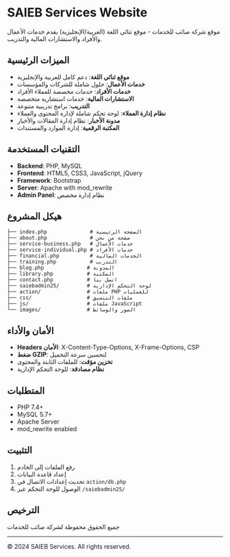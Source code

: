 # SAIEB Services Website

موقع شركة صائب للخدمات - موقع ثنائي اللغة (العربية/الإنجليزية) يقدم خدمات الأعمال والأفراد والاستشارات المالية والتدريب.

## الميزات الرئيسية

- **موقع ثنائي اللغة**: دعم كامل للعربية والإنجليزية
- **خدمات الأعمال**: حلول شاملة للشركات والمؤسسات
- **خدمات الأفراد**: خدمات مخصصة للعملاء الأفراد
- **الاستشارات المالية**: خدمات استشارية متخصصة
- **التدريب**: برامج تدريبية متنوعة
- **نظام إدارة العملاء**: لوحة تحكم شاملة لإدارة المحتوى والعملاء
- **مدونة الأخبار**: نظام إدارة المقالات والأخبار
- **المكتبة الرقمية**: إدارة الموارد والمستندات

## التقنيات المستخدمة

- **Backend**: PHP, MySQL
- **Frontend**: HTML5, CSS3, JavaScript, jQuery
- **Framework**: Bootstrap
- **Server**: Apache with mod_rewrite
- **Admin Panel**: نظام إدارة مخصص

## هيكل المشروع

```
├── index.php              # الصفحة الرئيسية
├── about.php              # صفحة من نحن
├── service-business.php   # خدمات الأعمال
├── service-individual.php # خدمات الأفراد
├── financial.php          # الخدمات المالية
├── training.php           # التدريب
├── blog.php              # المدونة
├── library.php           # المكتبة
├── contact.php           # اتصل بنا
├── saiebadmin25/         # لوحة التحكم الإدارية
├── action/               # ملفات PHP للعمليات
├── css/                  # ملفات التنسيق
├── js/                   # ملفات JavaScript
└── images/               # الصور والوسائط
```

## الأمان والأداء

- **Headers الأمان**: X-Content-Type-Options, X-Frame-Options, CSP
- **ضغط GZIP**: لتحسين سرعة التحميل
- **تخزين مؤقت**: للملفات الثابتة والمحتوى
- **نظام مصادقة**: للوحة التحكم الإدارية

## المتطلبات

- PHP 7.4+
- MySQL 5.7+
- Apache Server
- mod_rewrite enabled

## التثبيت

1. رفع الملفات إلى الخادم
2. إعداد قاعدة البيانات
3. تحديث إعدادات الاتصال في `action/db.php`
4. الوصول للوحة التحكم عبر `/saiebadmin25/`

## الترخيص

جميع الحقوق محفوظة لشركة صائب للخدمات

---

© 2024 SAIEB Services. All rights reserved.
